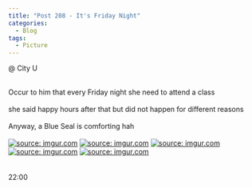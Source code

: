 ```yaml
---
title: "Post 208 - It's Friday Night"
categories:
  - Blog
tags:
  - Picture
---
```


@ City U
 
<br/>
Occur to him that every Friday night she need to attend a class
<br/>
<br/>
she said happy hours after that but did not happen for different reasons
<br/>
<br/>
Anyway, a Blue Seal is comforting hah
<br/>
<br/>
<a href="https://imgur.com/0OIwoeQ"><img src="https://i.imgur.com/0OIwoeQ.jpg" title="source: imgur.com" /></a>
<a href="https://imgur.com/L7aMLu1"><img src="https://i.imgur.com/L7aMLu1.jpg" title="source: imgur.com" /></a>
<a href="https://imgur.com/WJv4eEb"><img src="https://i.imgur.com/WJv4eEb.jpg" title="source: imgur.com" /></a>
<a href="https://imgur.com/okblsny"><img src="https://i.imgur.com/okblsny.jpg" title="source: imgur.com" /></a>
<a href="https://imgur.com/2zmZ4Oe"><img src="https://i.imgur.com/2zmZ4Oe.jpg" title="source: imgur.com" /></a>
<br/>
<br/>



<br/>
22:00

<br/>
<script src="https://utteranc.es/client.js"
        repo="serendipityinlife/serendipityinlife.github.io"
        issue-term="pathname"
        theme="github-light"
        crossorigin="anonymous"
        async>
</script>
